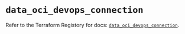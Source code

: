 # `data_oci_devops_connection`

Refer to the Terraform Registory for docs: [`data_oci_devops_connection`](https://registry.terraform.io/providers/oracle/oci/6.18.0/docs/data-sources/devops_connection).
